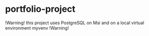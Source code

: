 # portfolio-project
!Warning! this project uses PostgreSQL on Msi
and on a local virtual environment myvenv !Warning!
